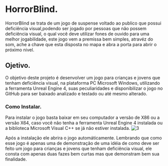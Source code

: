 # HorrorBlind.
HorrorBlind se trata de um jogo de suspense voltado ao publico que possui deficiência visual,podendo ser jogado por pessoas que não possem deficiência visual, o qual você deve utilizar fones de ouvido para uma melhor jogabilidade, este jogo vem a premissa bem simples, atravéz do som, ache a chave que esta disposta no mapa e abra a porta para abrir o próximo nivel.

## Ojetivo.
O objetivo deste projeto é desenvolver um jogo para crianças e jovens que tenham deficiência visual, na plataforma PC Microsoft Windows, utilizando a ferramenta Unreal Engine 4, suas peculiaridades e disponibilizar o jogo no GitHub para ser baixado analizado e testado ou até mesmo alterado.

### Como Instalar.
Para instalar o jogo basta baixar em seu computador a versão de X86 ou a versão X64, caso você não tenha a ferramenta Unreal Engine 4 instalada ou a biblioteca Microsoft Visual C++ se já não estiver instalada.
![3](https://user-images.githubusercontent.com/45273232/48950874-c6065e00-ef23-11e8-9738-32e5f2410d50.png)

Após a instalação ele abrira o jogo automáticamente. Lembrando que como esse jogo é apenas uma  de demonstração de uma idéia de como deve ser feito um jogo para crianças e jovens que tenham deficiência visual, ele consta com apenas duas fazes bem curtas mas que demonstram bem sua finalidade.
